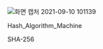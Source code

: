 
![화면 캡처 2021-09-10 101139](https://user-images.githubusercontent.com/71119800/132782947-f7ba36d8-23bb-4c26-8834-b05c94ef886c.jpg)



Hash_Algorithm_Machine 

SHA-256
